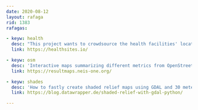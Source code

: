 ```yaml
---
date: 2020-08-12
layout: rafaga
rid: 1383
rafagas:

- keyw: health
  desc: "This project wants to crowdsource the health facilities' locations and details worldwide"
  link: https://healthsites.io/

- keyw: osm
  desc: 'Interactive maps summarizing different metrics from OpenStreetMap activities '
  link: https://resultmaps.neis-one.org/

- keyw: shades
  desc: 'How to fastly create shaded relief maps using GDAL and 30 meters NASA ASTER elevation model'
  link: https://blog.datawrapper.de/shaded-relief-with-gdal-python/

---
```

